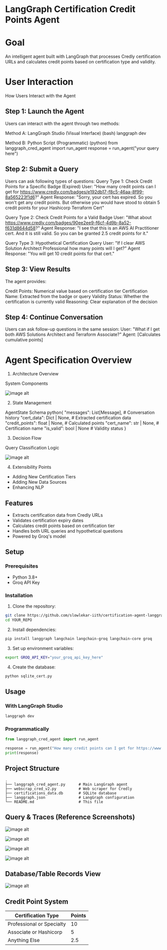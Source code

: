 # LangGraph Certification Credit Points Agent

# Goal 
An intelligent agent built with LangGraph that processes Credly certification URLs and calculates credit points based on certification type and validity.

# User Interaction 
How Users Interact with the Agent

## Step 1: Launch the Agent
Users can interact with the agent through two methods:

Method A: LangGraph Studio (Visual Interface)
(bash) langgraph dev

Method B: Python Script (Programmatic)
(python) from langgraph_cred_agent import run_agent
response = run_agent("your query here")

## Step 2: Submit a Query
Users can ask following types of questions:
Query Type 1: Check Credit Points for a Specific Badge (Expired)
User: "How many credit points can I get for https://www.credly.com/badges/e192db17-f8c5-46aa-8f99-8a565223f1d6?"
Agent Response: "Sorry, your cert has expired. So you won't get any credit points. 
But otherwise you would have stood to obtain 5 credit points for your Hashicorp Terraform Cert"

Query Type 2: Check Credit Points for a Valid Badge
User: "What about https://www.credly.com/badges/90ee2ee9-f6cf-4d9b-8a52-f631d8644d58?"
Agent Response: "I see that this is an AWS AI Practitioner cert. And it is still valid. 
So you can be granted 2.5 credit points for it."

Query Type 3: Hypothetical Certification Query
User: "If I clear AWS Solution Architect Professional how many points will I get?"
Agent Response: "You will get 10 credit points for that cert."

## Step 3: View Results
The agent provides:

Credit Points: Numerical value based on certification tier
Certification Name: Extracted from the badge or query
Validity Status: Whether the certification is currently valid
Reasoning: Clear explanation of the decision

## Step 4: Continue Conversation
Users can ask follow-up questions in the same session:
User: "What if I get both AWS Solutions Architect and Terraform Associate?"
Agent: [Calculates cumulative points]

# Agent Specification Overview

1. Architecture Overview
 

System Components

![image alt]()

2. State Management

AgentState Schema
python{
    "messages": List[Message],      # Conversation history
    "cert_data": Dict | None,       # Extracted certification data
    "credit_points": float | None,  # Calculated points
    "cert_name": str | None,        # Certification name
    "is_valid": bool | None         # Validity status
}


3. Decision Flow

Query Classification Logic

![image alt]()

4. Extensibility Points
- Adding New Certification Tiers
- Adding New Data Sources
- Enhancing NLP


## Features

- Extracts certification data from Credly URLs
- Validates certification expiry dates
- Calculates credit points based on certification tier
- Handles both URL queries and hypothetical questions
- Powered by Groq's  model

## Setup

### Prerequisites
- Python 3.8+
- Groq API Key

### Installation

1. Clone the repository:
```bash
git clone https://github.com/slowlekar-iith/certification-agent-langgraph.git
cd YOUR_REPO
```

2. Install dependencies:
```bash
pip install langgraph langchain langchain-groq langchain-core groq
```

3. Set up environment variables:
```bash
export GROQ_API_KEY="your_groq_api_key_here"
```

4. Create the database:
```bash
python sqlite_cert.py
```

## Usage

### With LangGraph Studio
```bash
langgraph dev
```

### Programmatically
```python
from langgraph_cred_agent import run_agent

response = run_agent("How many credit points can I get for https://www.credly.com/badges/...")
print(response)
```

## Project Structure
```
.
├── langgraph_cred_agent.py      # Main LangGraph agent
├── webscrap_cred_v2.py          # Web scraper for Credly
├── certifications_data.db       # SQLite database
├── langgraph.json               # LangGraph configuration
└── README.md                    # This file
```

## Query & Traces (Reference Screenshots)

![image alt](https://github.com/slowlekar-iith/certification-agent-langgraph/blob/eb2ac8ae632577e3b7ba39ec966df549d92e8e32/img/Credly_Query1_Screenshot.png)

![image alt](https://github.com/slowlekar-iith/certification-agent-langgraph/blob/eb2ac8ae632577e3b7ba39ec966df549d92e8e32/img/Credly_Query2_Screenshot.png)

![image alt](https://github.com/slowlekar-iith/certification-agent-langgraph/blob/eb2ac8ae632577e3b7ba39ec966df549d92e8e32/img/Credly_Query3_Screenshot.png)

![image alt](https://github.com/slowlekar-iith/certification-agent-langgraph/blob/eb2ac8ae632577e3b7ba39ec966df549d92e8e32/img/Credly_Trace_Screenshot.png)

## Database/Table Records View

![image alt](https://github.com/slowlekar-iith/certification-agent-langgraph/blob/eb2ac8ae632577e3b7ba39ec966df549d92e8e32/img/Credly_DB_Screenshot.png)

## Credit Point System

| Certification Type | Points |
|-------------------|--------|
| Professional or Specialty | 10 |
| Associate or Hashicorp | 5 |
| Anything Else | 2.5 |


